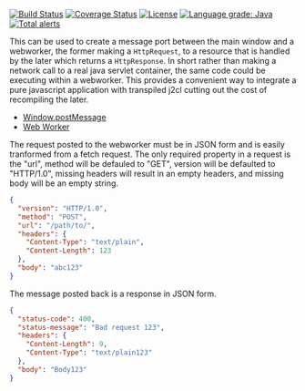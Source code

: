 [![Build Status](https://github.com/mP1/walkingkooka-net-http-server-browser/actions/workflows/build.yaml/badge.svg)](https://github.com/mP1/walkingkooka-net-http-server-browser/actions/workflows/build.yaml/badge.svg)
[![Coverage Status](https://coveralls.io/repos/github/mP1/walkingkooka-net-http-server-browser/badge.svg?branch=master)](https://coveralls.io/github/mP1/walkingkooka-net-http-server-browser?branch=master)
[![License](https://img.shields.io/badge/License-Apache%202.0-blue.svg)](https://opensource.org/licenses/Apache-2.0)
[![Language grade: Java](https://img.shields.io/lgtm/grade/java/g/mP1/walkingkooka-net-http-server-browser.svg?logo=lgtm&logoWidth=18)](https://lgtm.com/projects/g/mP1/walkingkooka-net-http-server-browser/context:java)
[![Total alerts](https://img.shields.io/lgtm/alerts/g/mP1/walkingkooka-net-http-server-browser.svg?logo=lgtm&logoWidth=18)](https://lgtm.com/projects/g/mP1/walkingkooka-net-http-server-browser/alerts/)

This can be used to create a message port between the main window and a webworker, the former making a `HttpRequest`, to
a resource that is handled by the later which returns a `HttpResponse`. In short rather than making a network call
to a real java servlet container, the same code could be executing within a webworker. This provides a convenient
way to integrate a pure javascript application with transpiled j2cl cutting out the cost of recompiling the later.

- [Window.postMessage](https://developer.mozilla.org/en-US/docs/Web/API/Window/postMessage)
- [Web Worker](https://developer.mozilla.org/en-US/docs/Web/API/Web_Workers_API/Using_web_workers)



The request posted to the webworker must be in JSON form and is easily tranformed from a fetch request. The only
required property in a request is the "url", method will be defauled to "GET", version will be defaulted to "HTTP/1.0",
missing headers will result in an empty headers, and missing body will be an empty string.

```json
{
  "version": "HTTP/1.0",
  "method": "POST",
  "url": "/path/to/",
  "headers": {
    "Content-Type": "text/plain",
    "Content-Length": 123
  },
  "body": "abc123"
}
``` 

The message posted back is a response in JSON form.
```json
{
  "status-code": 400,
  "status-message": "Bad request 123",
  "headers": {
    "Content-Length": 9,
    "Content-Type": "text/plain123"
  },
  "body": "Body123"
}
```




